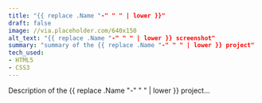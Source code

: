 ```yaml
---
title: "{{ replace .Name "-" " " | lower }}"
draft: false
image: //via.placeholder.com/640x150
alt_text: "{{ replace .Name "-" " " | lower }} screenshot"
summary: "summary of the {{ replace .Name "-" " " | lower }} project"
tech_used:
- HTML5
- CSS3
---
```


Description of the {{ replace .Name "-" " " | lower }} project...
